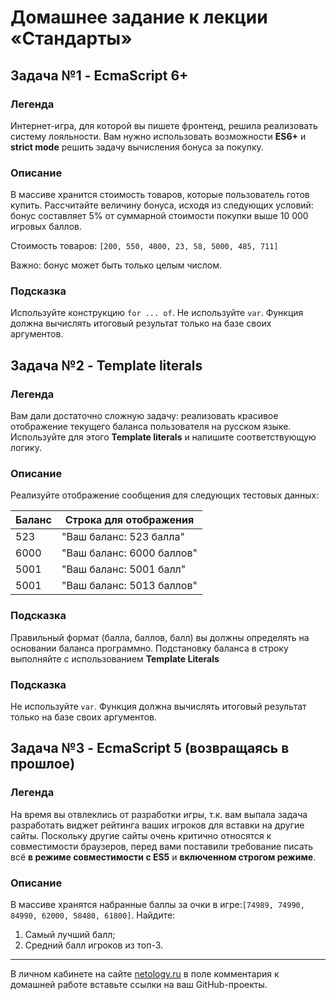 # Домашнее задание к лекции «Стандарты»

## Задача №1 - EcmaScript 6+

### Легенда

Интернет-игра, для которой вы пишете фронтенд, решила реализовать систему лояльности. Вам нужно использовать возможности **ES6+** и **strict mode** решить задачу вычисления бонуса за покупку.

### Описание

В массиве хранится стоимость товаров, которые пользователь готов купить. Рассчитайте величину бонуса, исходя из следующих условий: бонус составляет 5% от суммарной стоимости покупки выше 10 000 игровых баллов.

Стоимость товаров: `[200, 550, 4000, 23, 58, 5000, 485, 711]`

Важно: бонус может быть только целым числом.

### Подсказка

Используйте конструкцию `for ... of`. Не используйте `var`. Функция должна вычислять итоговый результат только на базе своих аргументов.

## Задача №2 - Template literals

### Легенда

Вам дали достаточно сложную задачу: реализовать красивое отображение текущего баланса пользователя на русском языке. Используйте для этого **Template literals** и напишите соответствующую логику.

### Описание

Реализуйте отображение сообщения для следующих тестовых данных:

| Баланс | Строка для отображения |
| --- | --- |
| 523 |"Ваш баланс: 523 балла" |
| 6000 |"Ваш баланс: 6000 баллов" |
| 5001 |"Ваш баланс: 5001 балл" |
| 5001 |"Ваш баланс: 5013 баллов" |

### Подсказка

Правильный формат (балла, баллов, балл) вы должны определять на основании баланса программно. Подстановку баланса в строку выполняйте с использованием **Template Literals**

### Подсказка

Не используйте `var`. Функция должна вычислять итоговый результат только на базе своих аргументов.

## Задача №3 - EcmaScript 5 (возвращаясь в прошлое)

### Легенда

На время вы отвлеклись от разработки игры, т.к. вам выпала задача разработать виджет рейтинга ваших игроков для вставки на другие сайты. Поскольку другие сайты очень критично относятся к совместимости браузеров, перед вами поставили требование писать всё **в режиме совместимости с ES5** и **включенном строгом режиме**.

### Описание

В массиве хранятся набранные баллы за очки в игре:`[74989, 74990, 84990, 62000, 58480, 61800]`.
Найдите:
1. Самый лучший балл;
1. Средний балл игроков из топ-3.

---
В личном кабинете на сайте [netology.ru](http://netology.ru/) в поле комментария к домашней работе вставьте ссылки на ваш GitHub-проекты.

